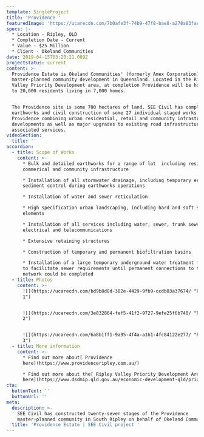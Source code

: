 ```yaml
---
template: SingleProject
title: 'Providence '
featuredImage: 'https://ucarecdn.com/7b0afe3f-74b9-47f8-bae8-a278a83fae61/'
specs: |-
  * Location - Ripley, QLD 
  * Completion Date - Current
  * Value - $25 Million
  * Client - Okeland Communities
date: 2019-04-15T03:20:21.089Z
projectstatus: current
content: >-
  Providence Estate is Okeland Communities' (formerly Amex Corporation) premiere
  master-planned community development in Queensland. Located in the Ripley
  Valley Priority Development area, at completion Providence will be home to up
  to 20,000 residents living in 7,000 homes. 


  The Providence site is some 700 hectares of land. SEE Civil has completed the
  earthworks and civil construction of some 27 individual staged works at
  Providence combining urban residential, retail and community infrastructure
  developments as well as major upgrades to existing road infrastructure and
  associated services.
videoSection:
  title: ''
accordion:
  - title: Scope of Works
    content: >-
      * Bulk and detailed earthworks for a range of lot  including residential,
      commerical and community infrastructure 

      * Installation of all stormwater drainage, including temporary erosion and
      sediment control during earthworks operations 

      * Installation of water and sewer reticulation 

      * High specification urban landscaping, including hard and soft scape
      elements

      * Installation of all services including water, sewer, trunk sewer,
      electrical and telecommunications

      * Extensive retaining structures 

      * Construction of temporary and permanent biofiltration basins

      * Installation of a large temporary underground water treatment facility
      to facilitate sewer requirements until permanent connections to the sewer
      network could be completed
  - title: Photos
    content: >-
      ![](https://ucarecdn.com/bd9b8d8d-382e-4429-9fb9-ccdb03a37674/ "Providence
      1")


      ![](https://ucarecdn.com/3e832864-fef5-41f2-9727-9efe25f6b740/ "Providence
      2")


      ![](https://ucarecdn.com/6a8b1ff1-9a95-4f4a-a1b1-4fc84122e277/ "Providence
      3")
  - title: More information
    content: >-
      * Find out more about[ Providence
      here](https://www.providenceripley.com.au/)

      * Find out more about the[ Ripley Valley Priority Development Area
      here](https://www.dsdmip.qld.gov.au/economic-development-qld/priority-development-areas/ripley-valley.html)
cta:
  buttonText: ''
  buttonUrl: ''
meta:
  description: >-
    SEE Civil has constructed twenty-seven stages of the Providence
    master-planned community in South Ripley on behalf of Okeland Communities. 
  title: 'Providence Estate | SEE Civil project '
---
```


